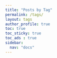 ```yaml
---
title: "Posts by Tag"
permalink: /tags/
layout: tags
author_profile: true
toc: true
toc_sticky: true
toc_ads : true
sidebar:
  nav: "docs"
---
```

